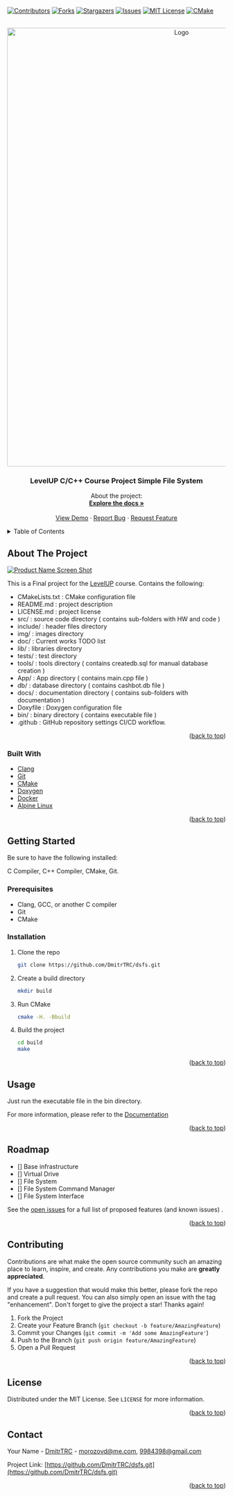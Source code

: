 <div id="top"></div>




<!-- PROJECT SHIELDS -->
<!--
*** I'm using markdown "reference style" links for readability.
*** Reference links are enclosed in brackets [ ] instead of parentheses ( ).
*** See the bottom of this document for the declaration of the reference variables
*** for contributors-url, forks-url, etc. This is an optional, concise syntax you may use.
*** https://www.markdownguide.org/basic-syntax/#reference-style-links
-->
[![Contributors][contributors-shield]][contributors-url]
[![Forks][forks-shield]][forks-url]
[![Stargazers][stars-shield]][stars-url]
[![Issues][issues-shield]][issues-url]
[![MIT License][license-shield]][license-url]
[![CMake][status-shield]][status-url]



<!-- PROJECT LOGO -->
<br />
<div align="center">
  <a href="https://github.com/DmitrTRC/dsfd.git">
    <img src="img/logo.png" alt="Logo" width="788" height="1011">
  </a>

<h3 align="center">LevelUP C/C++ Course Project Simple File System</h3>

  <p align="center">
    About the project:
    <br />
    <a href="https://dmitrtrc.github.io/dsfs/"><strong>Explore the docs »</strong></a>
    <br />
    <br />
    <a href="https://github.com/DmitrTRC/dsfs.git">View Demo</a>
    ·
    <a href="https://github.com/DmitrTRC/dsfs.git/issues">Report Bug</a>
    ·
    <a href="https://github.com/DmitrTRC/dsfs.git/issues">Request Feature</a>
  </p>
</div>



<!-- TABLE OF CONTENTS -->
<details>
  <summary>Table of Contents</summary>
  <ol>
    <li>
      <a href="#about-the-project">About The Project</a>
      <ul>
        <li><a href="#built-with">Built With</a></li>
      </ul>
    </li>
    <li>
      <a href="#getting-started">Getting Started</a>
      <ul>
        <li><a href="#prerequisites">Prerequisites</a></li>
        <li><a href="#installation">Installation</a></li>
      </ul>
    </li>
    <li><a href="#usage">Usage</a></li>
    <li><a href="#roadmap">Roadmap</a></li>
    <li><a href="#contributing">Contributing</a></li>
    <li><a href="#license">License</a></li>
    <li><a href="#contact">Contact</a></li>
    <li><a href="#acknowledgments">Acknowledgments</a></li>
  </ol>
</details>



<!-- ABOUT THE PROJECT -->

## About The Project

[![Product Name Screen Shot][product-screenshot]](https://https://levelp.ru)

This is a Final project for
the [LevelUP](https://levelp.ru/courses/programmirovanie/fundamentals-of-programming-c-level-1/)
course.
Contains the following:

* CMakeLists.txt : CMake configuration file
* README.md : project description
* LICENSE.md : project license
* src/ : source code directory  ( contains sub-folders with HW and code )
* include/ : header files directory
* img/ : images directory
* doc/ : Current works TODO list
* lib/ : libraries directory
* tests/ : test directory
* tools/ : tools directory ( contains createdb.sql for manual database creation )
* App/ : App directory ( contains main.cpp file )
* db/ : database directory ( contains cashbot.db file )
* docs/ : documentation directory ( contains sub-folders with documentation )
* Doxyfile : Doxygen configuration file
* bin/ : binary directory ( contains executable file )
* .github : GitHub repository settings CI/CD workflow.

<p align="right">(<a href="#top">back to top</a>)</p>

### Built With

* [Clang](https://clang.llvm.org/)
* [Git](https://git-scm.com/)
* [CMake](https://cmake.org/)
* [Doxygen](https://www.doxygen.nl/index.html)
* [Docker](https://www.docker.com/)
* [Alpine Linux](https://alpinelinux.org/)

<p align="right">(<a href="#top">back to top</a>)</p>



<!-- GETTING STARTED -->

## Getting Started

Be sure to have the following installed:

C Compiler, C++ Compiler, CMake, Git.

### Prerequisites

* Clang, GCC, or another C compiler
* Git
* CMake

### Installation

1. Clone the repo
   ```sh
   git clone https://github.com/DmitrTRC/dsfs.git
   ```

2. Create a build directory
   ```sh
   mkdir build
   ```
3. Run CMake
   ```sh
   cmake -H. -Bbuild
   ```
4. Build the project
   ```sh
   cd build
   make
   ```

<p align="right">(<a href="#top">back to top</a>)</p>



<!-- USAGE EXAMPLES -->

## Usage

Just run the executable file in the bin directory.

For more information, please refer to
the [Documentation](https://dmitrtrc.github.io/dsfs/)

<p align="right">(<a href="#top">back to top</a>)</p>



<!-- ROADMAP -->

## Roadmap

- [] Base infrastructure
- [] Virtual Drive
- [] File System
- [] File System Command Manager
- [] File System Interface


See the [open issues](https://github.com/DmitrTRC/dsfs/issues) for a full list of proposed features (and
known issues)
.

<p align="right">(<a href="#top">back to top</a>)</p>



<!-- CONTRIBUTING -->

## Contributing

Contributions are what make the open source community such an amazing place to learn, inspire, and create. Any
contributions you make are **greatly appreciated**.

If you have a suggestion that would make this better, please fork the repo and create a pull request. You can also
simply open an issue with the tag "enhancement". Don't forget to give the project a star! Thanks again!

1. Fork the Project
2. Create your Feature Branch (`git checkout -b feature/AmazingFeature`)
3. Commit your Changes (`git commit -m 'Add some AmazingFeature'`)
4. Push to the Branch (`git push origin feature/AmazingFeature`)
5. Open a Pull Request

<p align="right">(<a href="#top">back to top</a>)</p>



<!-- LICENSE -->

## License

Distributed under the MIT License. See `LICENSE` for more information.

<p align="right">(<a href="#top">back to top</a>)</p> 



<!-- CONTACT -->

## Contact

Your Name - [DmitrTRC](https://twitter.com/twitter_handle) - morozovd@me.com, 9984398@gmail.com

Project Link: [https://github.com/DmitrTRC/dsfs.git](https://github.com/DmitrTRC/dsfs.git)

<p align="right">(<a href="#top">back to top</a>)</p>






<!-- MARKDOWN LINKS & IMAGES -->
<!-- https://www.markdownguide.org/basic-syntax/#reference-style-links -->

[contributors-shield]: https://img.shields.io/github/contributors/DmitrTRC/dsfs.svg?style=for-the-badge

[contributors-url]: https://github.com/DmitrTRC/dsfs/graphs/contributors

[forks-shield]: https://img.shields.io/github/forks/DmitrTRC/dsfs?style=for-the-badge

[forks-url]: https://github.com/github_username/dsfs/network/members

[stars-shield]: https://img.shields.io/github/stars/DmitrTRC/dsfs.svg?style=for-the-badge

[stars-url]: https://github.com/DmitrTRC/dsfs/stargazers

[issues-shield]: https://img.shields.io/github/issues/DmitrTRC/dsfs?style=for-the-badge

[issues-url]: https://github.com/DmitrTRC/dsfs/issues

[license-shield]: https://img.shields.io/github/license/DmitrTRC/dsfs?style=for-the-badge

[license-url]: https://github.com/DmitrTRC/dsfs/blob/main/LICENSE

[product-screenshot]: img/bot_work.jpeg

[status-url]: https://github.com/DmitrTRC/dsfs/actions/workflows/cmake.yml/badge.svghttps://github.com/DmitrTRC/cashbot/actions/workflows/CMake

[status-shield]: https://img.shields.io/github/workflow/status/DmitrTRC/dsfs/CMake?style=for-the-badge

